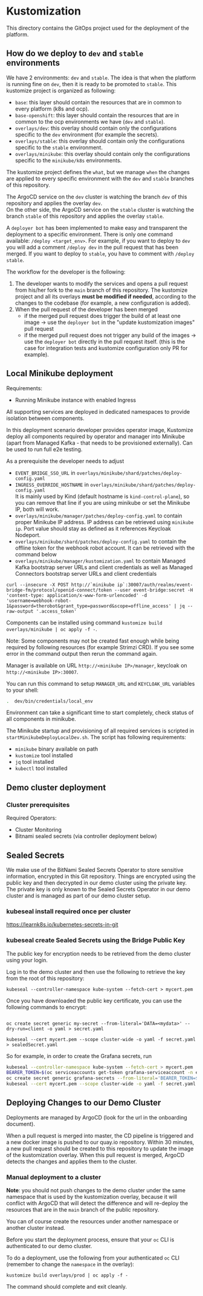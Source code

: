 # Kustomization

This directory contains the GitOps project used for the deployment of the platform.

## How do we deploy to `dev` and `stable` environments

We have 2 environments: `dev` and `stable`. The idea is that when the platform is running fine on `dev`, then it is ready to be promoted to `stable`.
This kustomize project is organized as following:
- `base`: this layer should contain the resources that are in common to every platform (k8s and ocp).
- `base-openshift`: this layer should contain the resources that are in common to the ocp environments we have (`dev` and `stable`).
- `overlays/dev`: this overlay should contain only the configurations specific to the `dev` environment (for example the secrets).
- `overlays/stable`: this overlay should contain only the configurations specific to the `stable` environment.
- `overlays/minikube`: this overlay should contain only the configurations specific to the `minikube/k8s` environments.

The kustomize project defines the `what`, but we manage `when` the changes are applied to every specific environment with the `dev` and `stable` branches of this repository. 

The ArgoCD service on the `dev` cluster is watching the branch `dev` of this repository and applies the overlay `dev`.  
On the other side, the ArgoCD service on the `stable` cluster is watching the branch `stable` of this repository and applies the overlay `stable`. 

A `deployer bot` has been implemented to make easy and transparent the deployment to a specific environment. There is only one command available: `/deploy <target_env>`. For example, if you want to deploy to `dev` you will add a comment `/deploy dev` in the pull request that has been merged. If you want to deploy to `stable`, you have to comment with `/deploy stable`.

The workflow for the developer is the following: 

1) The developer wants to modify the services and opens a pull request from his/her fork to the `main` branch of this repository. The kustomize project and all its overlays **must be modified if needed**, according to the changes to the codebase (for example, a new configuration is added). 
2) When the pull request of the developer has been merged
    - if the merged pull request does trigger the build of at least one image -> use the `deployer bot` in the "update kustomization images" pull request
    - if the merged pull request does not trigger any build of the images -> use the `deployer bot` directly in the pull request itself. (this is the case for integration tests and kustomize configuration only PR for example).

## Local Minikube deployment

Requirements:

- Running Minikube instance with enabled Ingress

All supporting services are deployed in dedicated namespaces to provide isolation between components.

In this deployment scenario developer provides operator image, Kustomize deploy all components required by operator and manager into Minikube (apart from Managed Kafka - that needs to be provisioned externally). Can be used to run full e2e testing.

As a prerequisite the developer needs to adjust

- `EVENT_BRIDGE_SSO_URL` in `overlays/minikube/shard/patches/deploy-config.yaml` 
- `INGRESS_OVERRIDE_HOSTNAME` in `overlays/minikube/shard/patches/deploy-config.yaml`  
  It is mainly used by Kind (default hostname is `kind-control-plane`), so you can remove that line if you are using minikube or set the Minikube IP, both will work.
- `overlays/minikube/manager/patches/deploy-config.yaml` to contain proper Minikube IP address. IP address can be retrieved using `minikube ip`. Port value should stay as defined as it references Keycloak Nodeport.
- `overlays/minikube/shard/patches/deploy-config.yaml` to contain the offline token for the webhook robot account. It can be retrieved with the command below
- `overlays/minikube/manager/kustomization.yaml` to contain Managed Kafka bootstrap server URLs and client credentials as well as Managed Connectors bootstrap server URLs and client credentials

```shell
curl --insecure -X POST http://`minikube ip`:30007/auth/realms/event-bridge-fm/protocol/openid-connect/token --user event-bridge:secret -H 'content-type: application/x-www-form-urlencoded' -d 'username=webhook-robot-1&password=therobot&grant_type=password&scope=offline_access' | jq --raw-output '.access_token'
```

Components can be installed using command `kustomize build overlays/minikube | oc apply -f -`.

Note: Some components may not be created fast enough while being required by following resources (for example Strimzi CRD). If you see some error in the command output then rerun the command again.

Manager is available on URL `http://<minikube IP>/manager`, keycloak on `http://<minikube IP>:30007`.

You can run this command to setup `MANAGER_URL` and `KEYCLOAK_URL` variables to your shell:

```bash
.  dev/bin/credentials/local_env
```

Environment can take a significant time to start completely, check status of all components in minikube.

The Minikube startup and provisioning of all required services is scripted in `startMinikubeDeployLocalDev.sh`. The script has following requirements:

- `minikube` binary available on path
- `kustomize` tool installed
- `jq` tool installed
- `kubectl` tool installed

## Demo cluster deployment

### Cluster prerequisites

Required Operators:

- Cluster Monitoring
- Bitnami sealed secrets (via controller deployment below)

## Sealed Secrets

We make use of the BitNami Sealed Secrets Operator to store sensitive information, encrypted in this Git repository.
Things are encrypted using the public key and then decrypted in our demo cluster using the private key.
The private key is only known to the Sealed Secrets Operator in our demo cluster and is managed as part of our
demo cluster setup.

### kubeseal install required once per cluster

https://learnk8s.io/kubernetes-secrets-in-git

### kubeseal create Sealed Secrets using the Bridge Public Key

The public key for encryption needs to be retrieved from the demo cluster using your login.

Log in to the demo cluster and then use the following to retrieve the key from the root of this repository:

```shell
kubeseal --controller-namespace kube-system --fetch-cert > mycert.pem
```

Once you have downloaded the public key certificate, you can use the following commands to encrypt:

```shell

oc create secret generic my-secret --from-literal='DATA=<mydata>' --dry-run=client -o yaml > secret.yaml

kubeseal --cert mycert.pem --scope cluster-wide -o yaml -f secret.yaml > sealedSecret.yaml
```

So for example, in order to create the Grafana secrets, run 

```bash
kubeseal --controller-namespace kube-system --fetch-cert > mycert.pem
BEARER_TOKEN=$(oc serviceaccounts get-token grafana-serviceaccount -n event-bridge-prod)
oc create secret generic grafana-secrets --from-literal='BEARER_TOKEN=$BEARER_TOKEN' --from-literal='GF_SECURITY_ADMIN_USER=<REDACTED>' --from-literal='GF_SECURITY_ADMIN_PASSWORD=<REDACTED>' --dry-run=client -o yaml > secret.yaml
kubeseal --cert mycert.pem --scope cluster-wide -o yaml -f secret.yaml > grafana-secrets.yaml
```

## Deploying Changes to our Demo Cluster

Deployments are managed by ArgoCD (look for the url in the onboarding document).

When a pull request is merged into master, the CD pipeline is triggered and a new docker image is pushed to our quay.io repository. Within 30 minutes, a new pull request should be created to this repository to update the image of the kustomization overlay. When this pull request is merged, ArgoCD detects the changes and applies them to the cluster.

### Manual deployment to a cluster

**Note**: you should not push changes to the demo cluster under the same namespace that is used by the kustomization overlay, because it will conflict with ArgoCD that will detect the difference and will re-deploy the resources that are in the `main` branch of the public repository.

You can of course create the resources under another namespace or another cluster instead.

Before you start the deployment process, ensure that your `oc` CLI is authenticated to our demo cluster.

To do a deployment, use the following from your authenticated `oc` CLI (remember to change the `namespace` in the overlay):

```shell
kustomize build overlays/prod | oc apply -f -
```

The command should complete and exit cleanly.
